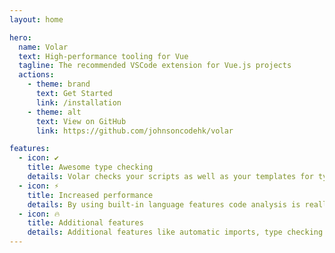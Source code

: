 ```yaml
---
layout: home

hero:
  name: Volar
  text: High-performance tooling for Vue
  tagline: The recommended VSCode extension for Vue.js projects
  actions:
    - theme: brand
      text: Get Started
      link: /installation
    - theme: alt
      text: View on GitHub
      link: https://github.com/johnsoncodehk/volar

features:
  - icon: ✔
    title: Awesome type checking
    details: Volar checks your scripts as well as your templates for typescript errors
  - icon: ⚡
    title: Increased performance
    details: By using built-in language features code analysis is really fast
  - icon: 🔥 
    title: Additional features
    details: Additional features like automatic imports, type checking at build time etc. are included out of the box
---
```




